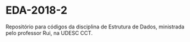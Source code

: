 # EDA-2018-2
Repositório para códigos da disciplina de Estrutura de Dados, ministrada pelo professor Rui, na UDESC CCT. 
